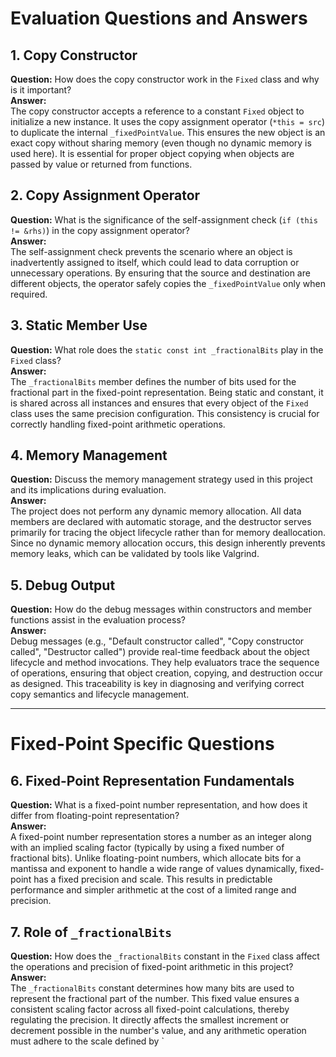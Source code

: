 # Evaluation Questions and Answers

## 1. Copy Constructor
**Question:** How does the copy constructor work in the `Fixed` class and why is it important?  
**Answer:**  
The copy constructor accepts a reference to a constant `Fixed` object to initialize a new instance. It uses the copy assignment operator (`*this = src`) to duplicate the internal `_fixedPointValue`. This ensures the new object is an exact copy without sharing memory (even though no dynamic memory is used here). It is essential for proper object copying when objects are passed by value or returned from functions.

## 2. Copy Assignment Operator
**Question:** What is the significance of the self-assignment check (`if (this != &rhs)`) in the copy assignment operator?  
**Answer:**  
The self-assignment check prevents the scenario where an object is inadvertently assigned to itself, which could lead to data corruption or unnecessary operations. By ensuring that the source and destination are different objects, the operator safely copies the `_fixedPointValue` only when required.

## 3. Static Member Use
**Question:** What role does the `static const int _fractionalBits` play in the `Fixed` class?  
**Answer:**  
The `_fractionalBits` member defines the number of bits used for the fractional part in the fixed-point representation. Being static and constant, it is shared across all instances and ensures that every object of the `Fixed` class uses the same precision configuration. This consistency is crucial for correctly handling fixed-point arithmetic operations.

## 4. Memory Management
**Question:** Discuss the memory management strategy used in this project and its implications during evaluation.  
**Answer:**  
The project does not perform any dynamic memory allocation. All data members are declared with automatic storage, and the destructor serves primarily for tracing the object lifecycle rather than for memory deallocation. Since no dynamic memory allocation occurs, this design inherently prevents memory leaks, which can be validated by tools like Valgrind.

## 5. Debug Output
**Question:** How do the debug messages within constructors and member functions assist in the evaluation process?  
**Answer:**  
Debug messages (e.g., "Default constructor called", "Copy constructor called", "Destructor called") provide real-time feedback about the object lifecycle and method invocations. They help evaluators trace the sequence of operations, ensuring that object creation, copying, and destruction occur as designed. This traceability is key in diagnosing and verifying correct copy semantics and lifecycle management.

---

# Fixed-Point Specific Questions

## 6. Fixed-Point Representation Fundamentals
**Question:** What is a fixed-point number representation, and how does it differ from floating-point representation?  
**Answer:**  
A fixed-point number representation stores a number as an integer along with an implied scaling factor (typically by using a fixed number of fractional bits). Unlike floating-point numbers, which allocate bits for a mantissa and exponent to handle a wide range of values dynamically, fixed-point has a fixed precision and scale. This results in predictable performance and simpler arithmetic at the cost of a limited range and precision.

## 7. Role of `_fractionalBits`
**Question:** How does the `_fractionalBits` constant in the `Fixed` class affect the operations and precision of fixed-point arithmetic in this project?  
**Answer:**  
The `_fractionalBits` constant determines how many bits are used to represent the fractional part of the number. This fixed value ensures a consistent scaling factor across all fixed-point calculations, thereby regulating the precision. It directly affects the smallest increment or decrement possible in the number's value, and any arithmetic operation must adhere to the scale defined by `
